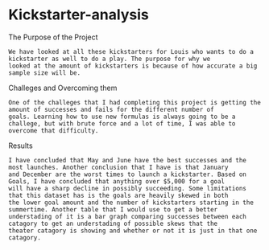 # Kickstarter-analysis

The Purpose of the Project

    We have looked at all these kickstarters for Louis who wants to do a kickstarter as well to do a play. The purpose for why we
    looked at the amount of kickstarters is because of how accurate a big sample size will be. 
    
Challeges and Overcoming them

    One of the challeges that I had completing this project is getting the amount of successes and fails for the different number of 
    goals. Learning how to use new formulas is always going to be a challege, but with brute force and a lot of time, I was able to 
    overcome that difficulty.
    
 Results
 
    I have concluded that May and June have the best successes and the most launches. Another conclusion that I have is that January
    and December are the worst times to launch a kickstarter. Based on Goals, I have concluded that anything over $5,000 for a goal
    will have a sharp decline in possibly succeeding. Some limitations that this dataset has is the goals are heavily skewed in both
    the lower goal amount and the number of kickstarters starting in the summertime. Another table that I would use to get a better
    understading of it is a bar graph comparing successes between each catagory to get an understading of possible skews that the
    theater catagory is showing and whether or not it is just in that one catagory.
    

